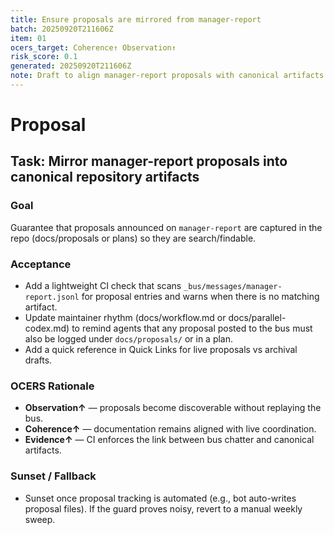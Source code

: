 ```yaml
---
title: Ensure proposals are mirrored from manager-report
batch: 20250920T211606Z
item: 01
ocers_target: Coherence↑ Observation↑
risk_score: 0.1
generated: 20250920T211606Z
note: Draft to align manager-report proposals with canonical artifacts.
---
```


# Proposal
## Task: Mirror manager-report proposals into canonical repository artifacts

### Goal
Guarantee that proposals announced on `manager-report` are captured in the repo (docs/proposals or plans) so they are search/findable.

### Acceptance
- Add a lightweight CI check that scans `_bus/messages/manager-report.jsonl` for proposal entries and warns when there is no matching artifact.
- Update maintainer rhythm (docs/workflow.md or docs/parallel-codex.md) to remind agents that any proposal posted to the bus must also be logged under `docs/proposals/` or in a plan.
- Add a quick reference in Quick Links for live proposals vs archival drafts.

### OCERS Rationale
- **Observation↑** — proposals become discoverable without replaying the bus.
- **Coherence↑** — documentation remains aligned with live coordination.
- **Evidence↑** — CI enforces the link between bus chatter and canonical artifacts.

### Sunset / Fallback
- Sunset once proposal tracking is automated (e.g., bot auto-writes proposal files). If the guard proves noisy, revert to a manual weekly sweep.

